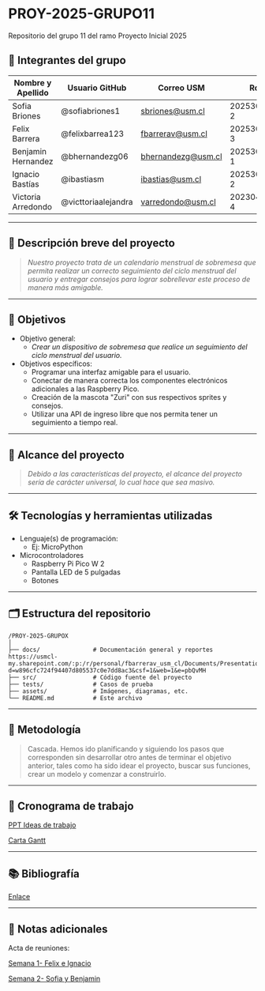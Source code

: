 # PROY-2025-GRUPO11
Repositorio del grupo 11 del ramo Proyecto Inicial 2025

## 👥 Integrantes del grupo

| Nombre y Apellido | Usuario GitHub | Correo USM               | Rol          |
| ----------------- | -------------- | ------------------------ | ------------ |
| Sofia Briones | @sofiabriones1      | sbriones@usm.cl | 202530019-2 |
| Felix Barrera | @felixbarrea123      | fbarrerav@usm.cl | 202530044-3 |
| Benjamin Hernandez | @bhernandezg06      | bhernandezg@usm.cl | 202530045-1 |
| Ignacio Bastías | @ibastiasm      | ibastias@usm.cl | 202530005-2 |
| Victoria Arredondo | @victtoriaalejandra      | varredondo@usm.cl | 202304027-4 |
---

## 📝 Descripción breve del proyecto

> *Nuestro proyecto trata de un calendario menstrual de sobremesa que permita realizar un correcto seguimiento del ciclo menstrual del usuario y entregar consejos para lograr sobrellevar este proceso de manera más amigable.*

---

## 🎯 Objetivos

- Objetivo general:
  - *Crear un dispositivo de sobremesa que realice un seguimiento del ciclo menstrual del usuario.*
- Objetivos específicos:
  - Programar una interfaz amigable para el usuario.
  - Conectar de manera correcta los componentes electrónicos adicionales a las Raspberry Pico.
  - Creación de la mascota "Zuri" con sus respectivos sprites y consejos.
  - Utilizar una API de ingreso libre que nos permita tener un seguimiento a tiempo real.

---

## 🧩 Alcance del proyecto

> *Debido a las características del proyecto, el alcance del proyecto sería de carácter universal, lo cual hace que sea masivo.*

---

## 🛠️ Tecnologías y herramientas utilizadas

- Lenguaje(s) de programación:
  - Ej: MicroPython
- Microcontroladores
  - Raspberry Pi Pico W 2
  - Pantalla LED de 5 pulgadas
  - Botones

---

## 🗂️ Estructura del repositorio

```
/PROY-2025-GRUPOX
│
├── docs/               # Documentación general y reportes https://usmcl-my.sharepoint.com/:p:/r/personal/fbarrerav_usm_cl/Documents/Presentation.pptx?d=w896cfc724f94407d805537c0e7dd8ac3&csf=1&web=1&e=pbQvMH
├── src/                # Código fuente del proyecto
├── tests/              # Casos de prueba
├── assets/             # Imágenes, diagramas, etc.
└── README.md           # Este archivo
```

---

## 🧪 Metodología

> Cascada. Hemos ido planificando y siguiendo los pasos que corresponden sin desarrollar otro antes de terminar el objetivo anterior, tales como ha sido idear el proyecto, buscar sus funciones, crear un modelo y comenzar a construirlo.

---

## 📅 Cronograma de trabajo
[PPT Ideas de trabajo](https://usmcl-my.sharepoint.com/:p:/r/personal/fbarrerav_usm_cl/Documents/Presentation.pptx?d=w896cfc724f94407d805537c0e7dd8ac3&csf=1&web=1&e=7NhVeC)

[Carta Gantt](https://www.canva.com/design/DAGl8yzWOQU/XSp1lUQktS29H-8-N6rCGA/edit?utm_content=DAGl8yzWOQU&utm_campaign=designshare&utm_medium=link2&utm_source=sharebutton)


---

## 📚 Bibliografía

[Enlace](https://google.com)

---

## 📌 Notas adicionales
 Acta de reuniones:
 
 [Semana 1- Felix  e Ignacio](https://usmcl-my.sharepoint.com/:w:/r/personal/ibastias_usm_cl/Documents/Document.docx?d=wdc2e009554aa44fbbc51d711b3119999&csf=1&web=1&e=2eTX2p)
 
 [Semana 2- Sofia y Benjamin](https://usmcl-my.sharepoint.com/:w:/r/personal/bhernandezg_usm_cl/_layouts/15/Doc.aspx?sourcedoc=%7BAB17D1E9-66F8-4A3C-AB1B-1D78B4726D9C%7D&file=Consejos%20de%20Zuri.docx&action=default&mobileredirect=true&DefaultItemOpen=1)

